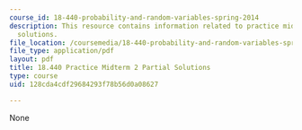 ```yaml
---
course_id: 18-440-probability-and-random-variables-spring-2014
description: This resource contains information related to practice midterm 2 partial
  solutions.
file_location: /coursemedia/18-440-probability-and-random-variables-spring-2014/128cda4cdf29684293f78b56d0a08627_MIT18_440S14_prctcmdtrm2sl.pdf
file_type: application/pdf
layout: pdf
title: 18.440 Practice Midterm 2 Partial Solutions
type: course
uid: 128cda4cdf29684293f78b56d0a08627

---
```

None